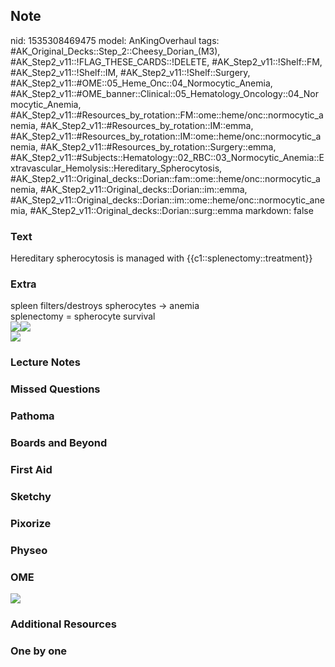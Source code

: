 ## Note
nid: 1535308469475
model: AnKingOverhaul
tags: #AK_Original_Decks::Step_2::Cheesy_Dorian_(M3), #AK_Step2_v11::!FLAG_THESE_CARDS::!DELETE, #AK_Step2_v11::!Shelf::FM, #AK_Step2_v11::!Shelf::IM, #AK_Step2_v11::!Shelf::Surgery, #AK_Step2_v11::#OME::05_Heme_Onc::04_Normocytic_Anemia, #AK_Step2_v11::#OME_banner::Clinical::05_Hematology_Oncology::04_Normocytic_Anemia, #AK_Step2_v11::#Resources_by_rotation::FM::ome::heme/onc::normocytic_anemia, #AK_Step2_v11::#Resources_by_rotation::IM::emma, #AK_Step2_v11::#Resources_by_rotation::IM::ome::heme/onc::normocytic_anemia, #AK_Step2_v11::#Resources_by_rotation::Surgery::emma, #AK_Step2_v11::#Subjects::Hematology::02_RBC::03_Normocytic_Anemia::Extravascular_Hemolysis::Hereditary_Spherocytosis, #AK_Step2_v11::Original_decks::Dorian::fam::ome::heme/onc::normocytic_anemia, #AK_Step2_v11::Original_decks::Dorian::im::emma, #AK_Step2_v11::Original_decks::Dorian::im::ome::heme/onc::normocytic_anemia, #AK_Step2_v11::Original_decks::Dorian::surg::emma
markdown: false

### Text
Hereditary spherocytosis is managed with {{c1::splenectomy::treatment}}

### Extra
<div>
  <div>
    spleen filters/destroys spherocytes → anemia
  </div>
  <div>
    splenectomy = spherocyte survival
  </div>
</div><img src="paste-2154716372926465.jpg"><i><img src=
"HS_1358629116483.png"></i>
<div>
  <div style="display: inline !important;">
    <div style="display: inline !important;">
      <i><img src="paste-3345122393587713.jpg"></i>
    </div>
  </div>
</div>

### Lecture Notes


### Missed Questions


### Pathoma


### Boards and Beyond


### First Aid


### Sketchy


### Pixorize


### Physeo


### OME
<div class="ome-widget">
  <a href=
  "https://onlinemeded.org/spa/hematology-oncology/normocytic-anemia/acquire?ref=anki">
  <img src="_OME_AnkiFlashcards_Lesson_1.png"></a>
</div>

### Additional Resources


### One by one

